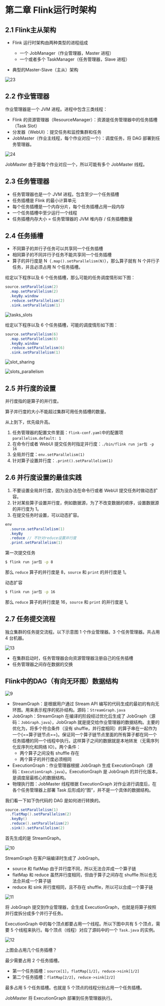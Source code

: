 # 第二章 Flink运行时架构

## 2.1 Flink主从架构

- Flink 运行时架构由两种类型的进程组成
  - 一个 JobManager（作业管理器，Master 进程）
  - 一个或者多个 TaskManager（任务管理器，Slave 进程）

- 典型的Master-Slave（主从）架构

![23](https://cos.gump.cloud/uPic/23.svg)


## 2.2 作业管理器

作业管理器是一个 JVM 进程。进程中包含三类线程：

- Flink 的资源管理器（ResourceManager）：资源是任务管理器中的任务插槽（Task Slot）
- 分发器（WebUI）：提交任务和监控集群和任务
- JobMaster（作业主线程，每个作业对应一个）：调度任务，将 DAG 部署到任务管理器。
  

![24](https://cos.gump.cloud/uPic/24.svg)

JobMaster 由于是每个作业对应一个，所以可能有多个 JobMaster 线程。

## 2.3 任务管理器

- 任务管理器也是一个 JVM 进程。包含至少一个任务插槽
- 任务插槽是 Flink 的最小计算单元
- 每个任务插槽是一个内存分片，每个任务插槽占用一段内存
- 一个任务插槽中至少运行一个线程
- 任务插槽内存大小 = 任务管理器的 JVM 堆内存 / 任务插槽数量

## 2.4 任务插槽

- 不同算子的并行子任务可以共享同一个任务插槽
- 相同算子的不同并行子任务不能共享同一个任务插槽
- 算子的并行度是 N（`.map().setParallelism(N)`），那么算子就有 N 个并行子任务，并且必须占用 N 个任务插槽。

给定以下程序以及 6 个任务插槽，那么可能的任务调度情形如下图：

```java
source.setParallelism(2)
  .map.setParallelism(2)
  .keyBy.window
  .reduce.setParallelism(2)
  .sink.setParallelism(1)
```

![tasks_slots](https://cos.gump.cloud/uPic/tasks_slots.svg)

给定以下程序以及 6 个任务插槽，可能的调度情形如下图：

```java
source.setParallelism(6)
  .map.setParallelism(6)
  .keyBy.window
  .reduce.setParallelism(6)
  .sink.setParallelism(1)
```

![slot_sharing](https://cos.gump.cloud/uPic/slot_sharing.svg)

![slots_parallelism](https://cos.gump.cloud/uPic/slots_parallelism.svg)

## 2.5 并行度的设置

并行度指的是算子的并行度。

算子并行度的大小不能超过集群可用任务插槽的数量。

从上到下，优先级升高。

1. 任务管理器的配置文件里面：`flink-conf.yaml`中的配置项`parallelism.default: 1`
2. 在命令行或者 WebUI 提交任务时指定并行度：`./bin/flink run jar包 -p 16`
3. 全局并行度：`env.setParallelism(1)`
4. 针对算子设置并行度：`.print().setParallelism(1)`

## 2.6 并行度设置的最佳实践

1. 不要设置全局并行度，因为没办法在命令行或者 WebUI 提交任务时做动态扩容。
2. 针对某些算子设置并行度，例如数据源，为了不改变数据的顺序，设置数据源的并行度为 1。
3. 在提交任务时设置，可以动态扩容。

```java
env
  .source.setParallelism(1)
  .keyBy
  .reduce // 不针对reduce设置并行度
  .print.setParallelism(1)
```

第一次提交任务

```bash
$ flink run jar包 -p 8
```

那么 `reduce` 算子的并行度是 8，`source` 和 `print` 的并行度是 1。

动态扩容

```bash
$ flink run jar包 -p 16
```

那么 `reduce` 算子的并行度是 16，`source` 和 `print` 的并行度是 1。

## 2.7 任务提交流程

独立集群的任务提交流程。以下示意图 1 个作业管理器。3 个任务管理器。共占用 4 台机器。

![13](https://cos.gump.cloud/uPic/13.svg)

- 在集群启动时，任务管理器会向资源管理器注册自己的任务插槽
- 任务管理器之间存在数据的交换

## Flink中的DAG（有向无环图）数据结构

![9](https://cos.gump.cloud/uPic/9.svg)

- StreamGraph：是根据用户通过 Stream API 编写的代码生成的最初的有向无环图。用来表示程序的拓扑结构。源码：`StreamGraph.java`
- JobGraph：StreamGraph 在编译的阶段经过优化后生成了 JobGraph（源码：`JobGraph.java`），JobGraph 就是提交给作业管理器的数据结构。主要的优化为，将多个符合条件（没有 shuffle，并行度相同）的算子串在一起作为一个{==算子链节点==}。保证同一个算子链节点里面的所有算子都在同一个任务插槽的同一个线程中执行。这样算子之间的数据就是本地转发（无需序列化反序列化和网络 IO）。两个条件：
  - 两个算子之间没有 shuffle 存在
  - 两个算子的并行度必须相同
- ExecutionGraph：作业管理器根据 JobGraph 生成 ExecutionGraph（源码：`ExecutionGraph.java`）。ExecutionGraph 是 JobGraph 的并行化版本，是调度层最核心的数据结构。
- 物理执行图：JobMaster 线程根据 ExecutionGraph 对作业进行调度后，在各个任务管理器上部署 Task 后形成的“图”，并不是一个具体的数据结构。

我们看一下如下伪代码的 DAG 是如何进行转换的。

```java
source.setParallelism(1)
  .flatMap().setParallelism(2)
  .keyBy()
  .reduce().setParallelism(2)
  .sink().setParallelism(2)
```

首先生成的是 StreamGraph。

![10](https://cos.gump.cloud/uPic/10.svg)

StreamGraph 在客户端编译时生成了 JobGraph。

- source 和 flatMap 由于并行度不同，所以无法合并成一个算子链
- flatMap 和 reduce 虽然并行度相同，但由于算子之间存在 shuffle 所以也无法合并成一个算子链
- reduce 和 sink 并行度相同，且不存在 shuffle，所以可以合成一个算子链
  

![11](https://cos.gump.cloud/uPic/11.svg)

将 JobGraph 提交到作业管理器，会生成 ExecutionGraph，也就是将算子按照并行度拆分成多个并行子任务。

ExecutionGraph 中的每个顶点都要占用一个线程。所以下图中共有 5 个顶点，需要 5 个线程来执行。每个顶点（线程）对应了源码中的一个 `Task.java` 的实例。

![12](https://cos.gump.cloud/uPic/12.svg)

上图会占用几个任务插槽？

最少需要占用 2 个任务插槽。

- 第一个任务插槽：`source[1]`，`flatMap[1/2]`，`reduce->sink[1/2]`
- 第二个任务插槽：`flatMap[2/2]`，`reduce->sink[2/2]`

最多占用 5 个任务插槽。也就是 5 个顶点的线程分别占用一个任务插槽。

JobMaster 将 ExecutionGraph 部署到任务管理器执行。